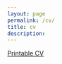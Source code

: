 ```yaml
---
layout: page
permalink: /cv/
title: cv
description: 
---
```


<a class="page-link" href="{{ '/assets/pdf/cv.pdf' | prepend: site.baseurl | prepend: site.url }}">Printable CV</a>
